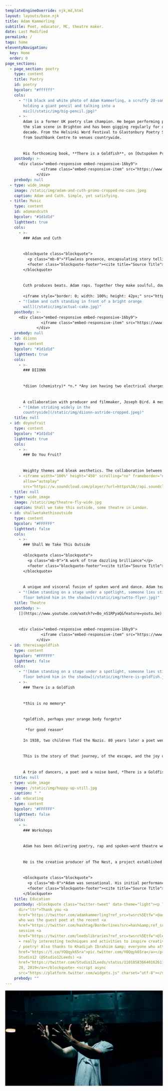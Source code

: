 ```yaml
---
templateEngineOverride: njk,md,html
layout: layouts/base.njk
title: Adam Kammerling
subtitle: Poet, educator, MC, theatre maker.
date: Last Modified
permalink: /
tags: home
eleventyNavigation:
  key: Home
  order: 0
page_sections:
  - page_section: poetry
    type: content
    title: Poetry
    id: poetry
    bgcolor: "#ffffff"
    cols:
      - "![A black and white photo of Adam Kammerling, a scruffy 20-something,
        holding a giant pencil and talking into a
        mic](/static/img/big-pencil.jpg)"
      - >-
        Adam is a former UK poetry slam champion. He began performing poetry on
        the slam scene in Brighton and has been gigging regularly for over a
        decade. From the Helsinki Word Festival to Glastonbury Poetry Stage,
        from Southbank Centre to venues countrywide.


        His forthcoming book, **There is a Goldfish**, on [Outspoken Press,](http://www.outspokenldn.com/) explores his Jewish heritage and discovers how generational trauma lives in the body and the cathartic potential that exists in contemporary spaces. As a producer and artist with the Chill Pill Collective he sold out shows all over the country and regularly hosted The Big One events at The Albany, Deptford.
    postbody: >-
      <div class="embed-responsive embed-responsive-16by9">
                <iframe class="embed-responsive-item" src="https://www.youtube.com/embed/mbeZarziYbQ?rel=0" allowfullscreen></iframe>
              </div>
    prebody: null
  - type: wide_image
    image: /static/img/adam-and-cuth-promo-cropped-no-cans.jpeg
    caption: Adam and Cuth. Simple, yet satisfying.
  - title: Music
    type: content
    id: adamandcuth
    bgcolor: "#1d1d1d"
    lighttext: true
    cols:
      - >-
        ### Adam and Cuth


        <blockquote class="blockquote">
          <p class="mb-0">"Flawless presence, encapsulating story telling"</p>
          <footer class="blockquote-footer"><cite title="Source Title">undergroundHH.com</cite></footer>
        </blockquote>


        Cuth produces beats. Adam raps. Together they make soulful, down to earth hip hop without pretension, misogyny or shiny accessories.

        <iframe style="border: 0; width: 100%; height: 42px;" src="https://bandcamp.com/EmbeddedPlayer/album=2218294651/size=small/bgcol=ffffff/linkcol=0687f5/transparent=true/" seamless><a href="http://adamandcuth.bandcamp.com/album/actual-cake">Actual Cake by Adam and Cuth</a></iframe>
      - "![adam and cuth standing in front of a bright orange
        wall](/static/img/actual-cake.jpg)"
    postbody: >-
      <div class="embed-responsive embed-responsive-16by9">
                <iframe class="embed-responsive-item" src="https://www.youtube.com/embed/w5FsuixsnN8?rel=0" allowfullscreen></iframe>
              </div>
    prebody: null
  - id: diionn
    type: content
    bgcolor: "#1d1d1d"
    lighttext: true
    cols:
      - >-
        ### DIIONN


        *diion (chemistry)* *n.* *Any ion having two electrical charges*


        A collaboration with producer and filmmaker, Joseph Bird. A meshing of influences from Fugazi to 0800 Dinosaur, from The Cure to Outkast. Equal parts political and playful, bleak and lush. Rerecorded with Sam Miller, mixed by Josh Grey-Jung of Strangelove.
      - "![Adam striding widely in the
        countryside](/static/img/diionn-astride-cropped.jpeg)"
    title: null
  - id: doyoufruit
    type: content
    bgcolor: "#1d1d1d"
    lighttext: true
    cols:
      - >-
        ### Do You Fruit?


        Weighty themes and bleak aesthetics. The collaboration between Adam and producer Fea explores the interaction of sparse dub with spoken texts. In the vein of King Midas Sound or Kode9 and Space Ape.
      - <iframe width="100%" height="450" scrolling="no" frameborder="no"
        allow="autoplay"
        src="https://w.soundcloud.com/player/?url=https%3A//api.soundcloud.com/users/305844579&color=%230a262b&auto_play=false&hide_related=false&show_comments=true&show_user=true&show_reposts=false&show_teaser=true&visual=true"></iframe>
    title: null
  - type: wide_image
    image: /static/img/theatre-fly-wide.jpg
    caption: Shall we take this outside, some theatre in London.
  - id: shallwetakethisoutside
    type: content
    bgcolor: "#FFFFFF"
    lighttext: false
    cols:
      - >-
        ### Shall We Take This Outside

        <blockquote class="blockquote">
          <p class="mb-0">"A work of true dazzling brilliance"</p>
          <footer class="blockquote-footer"><cite title="Source Title">Yack magazine</cite></footer>
        </blockquote>


        A unique and visceral fusion of spoken word and dance. Adam teamed up with dance super- humans, Si Rawlinson and Emma Houston, to explore the effect of hero behaviour on real-world attitudes to violence, and male mental health. Commissioned by Apples And Snakes and the Albany, and supported by Arts Council England, Shall We Take This Outside toured to Bristol, Southampton, Stratford, Canterbury and Norwich, and featured at Southbank Centre for BAM festival.
      - "![Adam standing on a stage under a spotlight, someone lies still on the
        floor behind him in the shadow](/static/img/swtto-flyer.jpg)"
    title: Theatre
    postbody: >-
      [](https://www.youtube.com/watch?v=Bo_nS1RPyaQ&feature=youtu.be)


      <div class="embed-responsive embed-responsive-16by9">
                <iframe class="embed-responsive-item" src="https://www.youtube.com/embed/https://youtu.be/Bo_nS1RPyaQ?rel=0" allowfullscreen></iframe>
              </div>
  - id: thereisagoldfish
    type: content
    bgcolor: "#FFFFFF"
    lighttext: false
    cols:
      - "![Adam standing on a stage under a spotlight, someone lies still on the
        floor behind him in the shadow](/static/img/there-is-goldfish.jpg)"
      - >-
        ### There is a Goldfish


        *this is no memory* 


        *goldfish, perhaps your orange body forgets*

         *for good reason*

        In 1938, two children fled the Nazis. 80 years later a poet went on a journey through his family history with only heavy metal on the playlist.


        This is the story of that journey, of the escape, and the joy of existing big. Through the character of Goldfish Adam explores fragility, family trauma and the conversation between Jewishness and loud loud music.


        A trio of dancers, a poet and a noise band, *There is a Goldfish* builds on the cross-form work of previous shows while developing a live and impactful experience from Adam’s poetry collection of the same name.
    title: null
  - type: wide_image
    image: /static/img/happy-up-still.jpg
    caption: " "
  - id: educating
    type: content
    bgcolor: "#FFFFFF"
    lighttext: false
    cols:
      - >-
        ### Workshops


        Adam has been delivering poetry, rap and spoken-word theatre workshops for over ten years. As his own practice has widened so has his education work; producing poetry books, theatre shows, podcasts and dance pieces. Reaching emerging artists, young people in schools, artists with specific learning needs, and elderly and isolated artists.


        He is the creative producer of The Nest, a project established with the Fostering Network, which delivers creative workshops to young people who are a part of the Mockingbird fostering program.


        <blockquote class="blockquote">
          <p class="mb-0">*Adam was sensational. His initial performance showed that he had come prepared, with an awesome, inspiring and witty poem, which fitted perfectly with the theme of the day. His humour was a brilliant touch and the students loved him. He clearly knows how to work with young people and get the most out of them - no matter what their ability. He fitted in perfectly with our plans - even ones that we slightly changed. I wouldn't hesitate to recommend him to another school or to recommend that this artist returns to our school in the future. Thank you.*</p>
          <footer class="blockquote-footer"><cite title="Source Title">Vanessa Burton JCoSS</cite></footer>
        </blockquote>
    title: Education
    postbody: <blockquote class="twitter-tweet" data-theme="light"><p lang="en"
      dir="ltr">Thank you <a
      href="https://twitter.com/adamkammerling?ref_src=twsrc%5Etfw">@adamkammerling</a>
      who was the guest poet at the recent <a
      href="https://twitter.com/hashtag/Borderlines?src=hash&amp;ref_src=twsrc%5Etfw">#Borderlines</a>
      session <a
      href="https://twitter.com/leedslibraries?ref_src=twsrc%5Etfw">@leedslibraries</a>
      - really interesting techniques and activities to inspire creative writing
      / poetry! Also thanks to Khadijah Ibrahiim &amp; everyone who attended! <a
      href="https://t.co/YOQqyk65ra">pic.twitter.com/YOQqyk65ra</a></p>&mdash;
      Studio12 (@Studio12Leeds) <a
      href="https://twitter.com/Studio12Leeds/status/1101058366401626112?ref_src=twsrc%5Etfw">February
      28, 2019</a></blockquote> <script async
      src="https://platform.twitter.com/widgets.js" charset="utf-8"></script>
    prebody: ""
---
```


![](/static/img/adam-moody.jpg)
